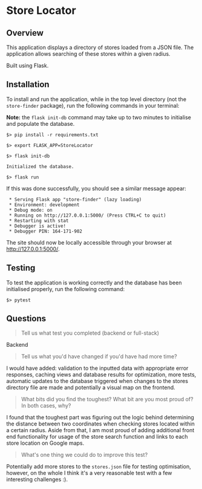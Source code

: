 # Store Locator
## Overview

This application displays a directory of stores loaded from a JSON file. The application allows searching of these stores within a given radius.

Built using Flask.

## Installation

To install and run the application, while in the top level directory (not the `store-finder` package), run the following commands in your terminal:

**Note:** the `flask init-db` command may take up to two minutes to initialise and populate the database.
```
$> pip install -r requirements.txt

$> export FLASK_APP=StoreLocator

$> flask init-db

Initialized the database.

$> flask run
```


If this was done successfully, you should see a similar message appear:
```
 * Serving Flask app "store-finder" (lazy loading)
 * Environment: development
 * Debug mode: on
 * Running on http://127.0.0.1:5000/ (Press CTRL+C to quit)
 * Restarting with stat
 * Debugger is active!
 * Debugger PIN: 164-171-902
```

The site should now be locally accessible through your browser at http://127.0.0.1:5000/.

## Testing

To test the application is working correctly and the database has been initialised properly, run the following command:
```
$> pytest
```

## Questions
> Tell us what test you completed (backend or full-stack)

Backend
> Tell us what you'd have changed if you'd have had more time?

I would have added: validation to the inputted data with appropriate error responses, caching views and database results for optimization, more tests,  automatic updates to the database triggered when changes to the stores directory file are made and potentially a visual map on the frontend.
> What bits did you find the toughest? What bit are you most proud of? In both cases, why?

I found that the toughest part was figuring out the logic behind determining the distance between two coordinates when checking stores located within a certain radius. Aside from that, I am most proud of adding additional front end functionality for usage of the store search function and links to each store location on Google maps.
> What's one thing we could do to improve this test?

Potentially add more stores to the `stores.json` file for testing optimisation, however, on the whole I think it's a very reasonable test with a few interesting challenges :).

